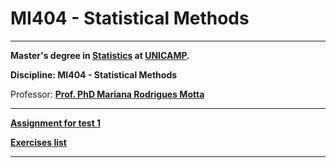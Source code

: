 # MI404 - Statistical Methods

***

**Master's degree in [Statistics](https://www.ime.unicamp.br/) at
  [UNICAMP](http://www.unicamp.br/unicamp/).**

**Discipline: MI404 - Statistical Methods**

Professor: [**Prof. PhD Mariana Rodrigues Motta**](http://www.ime.unicamp.br/~marianar/)

***

[**Assignment for test 1**](http://mynameislaure.github.io/mi404/p1.pdf)

[**Exercises list**](http://mynameislaure.github.io/mi404/exer_2.pdf)
***